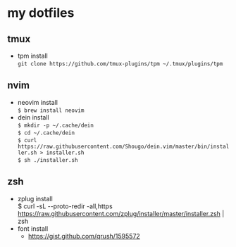 # my dotfiles
## tmux
- tpm install  
`git clone https://github.com/tmux-plugins/tpm ~/.tmux/plugins/tpm`
## nvim
- neovim install  
`$ brew install neovim`  
- dein install  
`$ mkdir -p ~/.cache/dein`  
`$ cd ~/.cache/dein`  
`$ curl https://raw.githubusercontent.com/Shougo/dein.vim/master/bin/installer.sh > installer.sh`  
`$ sh ./installer.sh`  
## zsh
- zplug install  
    $ curl -sL --proto-redir -all,https https://raw.githubusercontent.com/zplug/installer/master/installer.zsh | zsh
- font install  
  - https://gist.github.com/qrush/1595572
